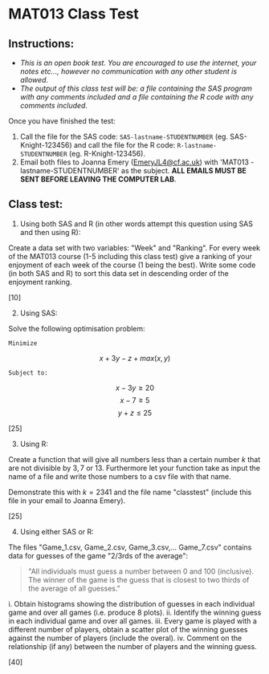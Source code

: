 # MAT013 Class Test

## Instructions:

- *This is an open book test. You are encouraged to use the internet, your notes etc..., however no communication with any other student is allowed.*
- *The output of this class test will be: a file containing the SAS program with any comments included and a file containing the R code with any comments included.*

Once you have finished the test:

1. Call the file for the SAS code: `SAS-lastname-STUDENTNUMBER` (eg. SAS-Knight-123456) and call the file for the R code: `R-lastname-STUDENTNUMBER` (eg. R-Knight-123456).
2. Email both files to Joanna Emery (EmeryJL4@cf.ac.uk) with 'MAT013 - lastname-STUDENTNUMBER' as the subject. **ALL EMAILS MUST BE SENT BEFORE LEAVING THE COMPUTER LAB**.

## Class test:

1. Using both SAS and R (in other words attempt this question using SAS and then using R):

Create a data set with two variables: "Week" and "Ranking". For every week of the MAT013 course (1-5 including this class test) give a ranking of your enjoyment of each week of the course (1 being the best). Write some code (in both SAS and R) to sort this data set in descending order of the enjoyment ranking.

[10]

2. Using SAS:

Solve the following optimisation problem:

    Minimize 

$$x+3y-z+max(x,y)$$

    Subject to:

$$x-3y\geq 20$$
$$x-7\geq 5$$
$$y+z\leq 25$$


[25]

3. Using R:

Create a function that will give all numbers less than a certain number $k$ that are not divisible by $3,7$ or $13$. Furthermore let your function take as input the name of a file and write those numbers to a csv file with that name.

Demonstrate this with $k=2341$ and the file name "classtest" (include this file in your email to Joanna Emery).

[25]

4. Using either SAS or R: 

The files "Game_1.csv, Game_2.csv, Game_3.csv,... Game_7.csv" contains data for guesses of the game "2/3rds of the average":

> "All individuals must guess a number between 0 and 100 (inclusive). The winner of the game is the guess that is closest to two thirds of the average of all guesses."

i. Obtain histograms showing the distribution of guesses in each individual game and over all games (i.e. produce 8 plots).
ii. Identify the winning guess in each individual game and over all games.
iii. Every game is played with a different number of players, obtain a scatter plot of the winning guesses against the number of players (include the overal).
iv. Comment on the relationship (if any) between the number of players and the winning guess.

[40]
